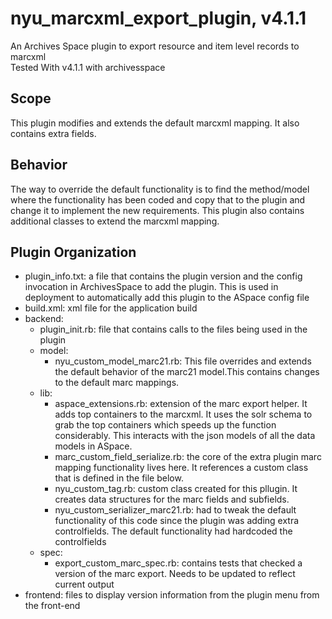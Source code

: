 # nyu_marcxml_export_plugin, v4.1.1
An Archives Space plugin to export resource and item level records to marcxml<br>
Tested With v4.1.1 with archivesspace

## Scope
This plugin modifies and extends the default marcxml mapping. It also contains extra fields.

## Behavior
The way to override the default functionality is to find the method/model where the functionality has been coded and copy that to the plugin and change it to implement the new requirements. This plugin also contains additional classes to extend the marcxml mapping.

## Plugin Organization
* plugin_info.txt: a file that contains the plugin version and the config invocation in ArchivesSpace to add the plugin. This is used in deployment to automatically add this plugin to the ASpace config file
* build.xml: xml file for the application build
* backend:
    * plugin_init.rb: file that contains calls to the files being used in the plugin
    * model:
        * nyu_custom_model_marc21.rb: This file overrides and extends the default behavior of the marc21 model.This contains changes to the default marc mappings.
    * lib:
       * aspace_extensions.rb: extension of the marc export helper. It adds top containers to the marcxml. It uses the solr schema to grab the top containers which speeds up the function considerably. This interacts with the json models of all the data models in ASpace.
       * marc_custom_field_serialize.rb: the core of the extra plugin marc mapping functionality lives here. It references a custom class that is defined in the file below.
       * nyu_custom_tag.rb: custom class created for this pllugin. It creates data structures for the marc fields and subfields.
       * nyu_custom_serializer_marc21.rb: had to tweak the default functionality of this code since the plugin was adding extra controlfields. The default functionality had hardcoded the controlfields
    * spec:
       * export_custom_marc_spec.rb: contains tests that checked a version of the marc export. Needs to be updated to reflect current output
 * frontend: files to display version information from the plugin menu from the front-end
